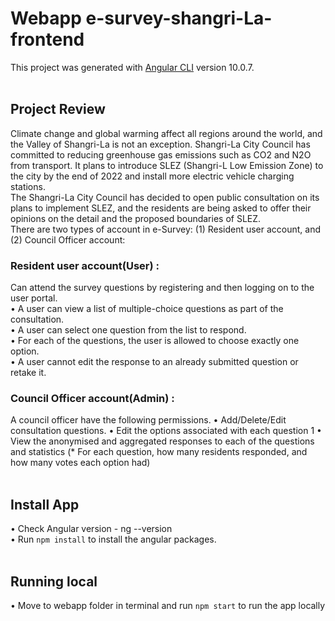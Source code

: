  # Webapp  e-survey-shangri-La-frontend

This project was generated with [Angular CLI](https://github.com/angular/angular-cli) version 10.0.7.
<br /><br />

## Project Review
Climate change and global warming affect all regions around the world, and the Valley of Shangri-La is not
an exception. Shangri-La City Council has committed to reducing greenhouse gas emissions such as CO2 and
N2O from transport. It plans to introduce SLEZ (Shangri-L Low Emission Zone) to the city by the end of 2022
and install more electric vehicle charging stations.<br />
The Shangri-La City Council has decided to open public consultation on its plans to implement SLEZ, and the
residents are being asked to offer their opinions on the detail and the proposed boundaries of SLEZ.<br />
There are two types of account in e-Survey: (1) Resident user account, and (2) Council Officer account:<br />

### Resident user account(User) :
Can attend the survey questions by registering and then logging on to the user portal.</br>
• A user can view a list of multiple-choice questions as part of the consultation.<br />
• A user can select one question from the list to respond.<br />
• For each of the questions, the user is allowed to choose exactly one option.<br />
• A user cannot edit the response to an already submitted question or retake it.<br />
### Council Officer account(Admin) :
A council officer have the following permissions.
• Add/Delete/Edit consultation questions.
• Edit the options associated with each question 1
• View the anonymised and aggregated responses to each of the questions and statistics (* For each
question, how many residents responded, and how many votes each option had)
<br /><br />

## Install App

• Check Angular version - ng --version <br />
• Run `npm install` to install the angular packages.
<br /><br />

## Running local

• Move to webapp folder in terminal and run `npm start` to run the app locally


<!--## Development server

Run `ng serve` for a dev server. Navigate to `http://localhost:4200/`. The app will automatically reload if you change any of the source files.

## Code scaffolding

Run `ng generate component component-name` to generate a new component. You can also use `ng generate directive|pipe|service|class|guard|interface|enum|module`.

## Build

Run `ng build` to build the project. The build artifacts will be stored in the `dist/` directory. Use the `--prod` flag for a production build.

## Running unit tests

Run `ng test` to execute the unit tests via [Karma](https://karma-runner.github.io).

## Running end-to-end tests

Run `ng e2e` to execute the end-to-end tests via [Protractor](http://www.protractortest.org/).

## Further help

To get more help on the Angular CLI use `ng help` or go check out the [Angular CLI README](https://github.com/angular/angular-cli/blob/master/README.md). -->


